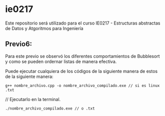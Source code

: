 # ie0217
Este repositorio será utilizado para el curso IE0217 - Estructuras abstractas de Datos y Atgoritmos para Ingeniería

## Previo6:
Para este previo se observó los diferentes comportamientos de Bubblesort y como se pueden 
ordernar listas de manera efectiva.

Puede ejecutar cualquiera de los códigos de la siguiente manera de estos
de la siguiente manera:
```
g++ nombre_archivo.cpp -o nombre_archivo_compilado.exe // si es linux .txt

```

// Ejecutarlo en la terminal.
```
./nombre_archivo_compilado.exe // o .txt
```



